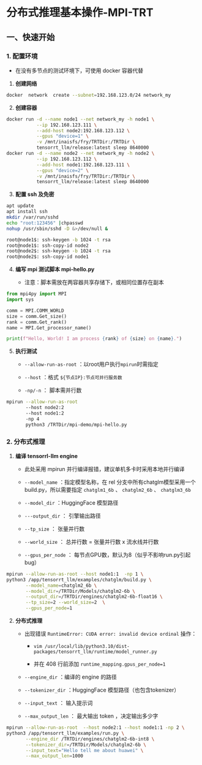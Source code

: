 # 分布式推理基本操作-MPI-TRT

## 一、快速开始

### 1. 配置环境

- 在没有多节点的测试环境下，可使用 docker 容器代替
1. **创建网络**

```bash
docker  network  create --subnet=192.168.123.0/24 network_my
```

2. **创建容器**

```bash
docker run -d --name node1 --net network_my -h node1 \
           --ip 192.168.123.111 \
           --add-host node2:192.168.123.112 \
           --gpus "device=1" \
           -v /mnt/inaisfs/fry/TRTDir:/TRTDir \
           tensorrt_llm/release:latest sleep 8640000
docker run -d --name node2 --net network_my -h node2 \
           --ip 192.168.123.112 \
           --add-host node1:192.168.123.111 \
           --gpus "device=2" \
           -v /mnt/inaisfs/fry/TRTDir:/TRTDir \
           tensorrt_llm/release:latest sleep 8640000
```

3. **配置 ssh 及免密**

```bash
apt update 
apt install ssh 
mkdir /var/run/sshd 
echo "root:123456" |chpasswd 
nohup /usr/sbin/sshd -D &>/dev/null &

root@node1$: ssh-keygen -b 1024 -t rsa
root@node1$: ssh-copy-id node2
root@node2$: ssh-keygen -b 1024 -t rsa
root@node2$: ssh-copy-id node1
```

4. **编写 mpi 测试脚本 mpi-hello.py**
   
   - 注意：脚本需放在两容器共享存储下，或相同位置存在副本

```python
from mpi4py import MPI
import sys

comm = MPI.COMM_WORLD
size = comm.Get_size()
rank = comm.Get_rank()
name = MPI.Get_processor_name()

print(f"Hello, World! I am process {rank} of {size} on {name}.")
```

5. **执行测试**
   
   - `--allow-run-as-root` ：以root用户执行`mpirun`时需指定
   
   - `--host` ：格式 `${节点IP}:节点可并行服务数`
   
   - `-np/-n` ： 脚本需并行数

```bash
mpirun --allow-run-as-root 
       --host node2:2 
       --host node1:2  
       -np 4 
       python3 /TRTDir/mpi-demo/mpi-hello.py
```

### 2. 分布式推理

1. **编译 tensorrl-llm engine**
   
   - 此处采用 mpirun 并行编译报错，建议单机多卡时采用本地并行编译
   
   - `--model_name` ：指定模型名称，在 rel 分支中所有chatglm模型采用一个build.py，所以需要指定 `chatglm1_6b` 、 `chatglm2_6b` 、 `chatglm3_6b`
   
   - `--model_dir` ：HuggingFace 模型路径
   
   - `---output_dir` ： 引擎输出路径
   
   - `--tp_size` ： 张量并行数
   
   - `--world_size` ： 总并行数 = 张量并行数 x 流水线并行数
   
   - `--gpus_per_node` ： 每节点GPU数，默认为8（似乎不影响run.py引起bug）

```bash
mpirun --allow-run-as-root --host node1:1  -np 1 \
python3 /app/tensorrt_llm/examples/chatglm/build.py \
       --model_name=chatglm2_6b \
       --model_dir=/TRTDir/Models/chatglm2-6b \
       --output_dir=/TRTDir/engines/chatglm2-6b-float16 \
       --tp_size=2 --world_size=2  \
       --gpus_per_node=1
```

2. **分布式推理**
   
   - 出现错误 `RuntimeError: CUDA error: invalid device ordinal`  操作：
     
     - `vim /usr/local/lib/python3.10/dist-packages/tensorrt_llm/runtime/model_runner.py`
     
     - 并在 408 行前添加 `runtime_mapping.gpus_per_node=1`
   
   - `--engine_dir` ：编译的 engine 的路径
   
   - `--tokenizer_dir` ：HuggingFace 模型路径（也包含tokenizer）
   
   - `--input_text` ： 输入提示词
   
   - `--max_output_len` ： 最大输出 token ，决定输出多少字

```bash
mpirun --allow-run-as-root  --host node2:1 --host node1:1 -np 2 \
python3 /app/tensorrt_llm/examples/run.py \
       --engine_dir /TRTDir/engines/chatglm2-6b-int8 \
       --tokenizer_dir=/TRTDir/Models/chatglm2-6b \
       --input_text="Hello tell me about huawei" \
       --max_output_len=1000
```
